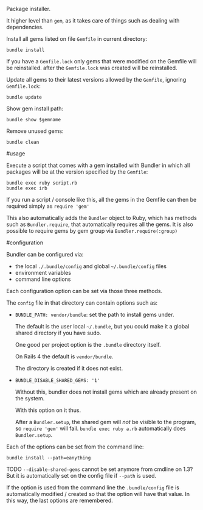 Package installer.

It higher level than `gem`, as it takes care of things such as dealing with dependencies.

Install all gems listed on file `Gemfile` in current directory:

    bundle install

If you have a `Gemfile.lock` only gems that were modified on the Gemfile will be reinstalled.
after the `Gemfile.lock` was created will be reinstalled.

Update all gems to their latest versions allowed by the `Gemfile`, ignoring `Gemfile.lock`:

    bundle update

Show gem install path:

    bundle show $gemname

Remove unused gems:

    bundle clean

#usage

Execute a script that comes with a gem installed with Bundler
in which all packages will be at the version specified by the `Gemfile`:

    bundle exec ruby script.rb
    bundle exec irb

If you run a script / console like this, all the gems in the Gemfile can then be required
simply as `require 'gem'`

This also automatically adds the `Bundler` object to Ruby,
which has methods such as `Bundler.require`, that automatically requires all the gems.
It is also possible to require gems by gem group via `Bundler.require(:group)`

#configuration

Bundler can be configured via:

- the local `./.bundle/config` and global `~/.bundle/config` files
- environment variables
- command line options

Each configuration option can be set via those three methods.

The `config` file in that directory can contain options such as:

- `BUNDLE_PATH: vendor/bundle`: set the path to install gems under.

    The default is the user local `~/.bundle`, but you could make it a global
    shared directory if you have sudo.

    One good per project option is the `.bundle` directory itself.

    On Rails 4 the default is `vendor/bundle`.

    The directory is created if it does not exist.

- `BUNDLE_DISABLE_SHARED_GEMS: '1'`

    Without this, bundler does not install gems which are already present on the system.

    With this option on it thus.

    After a `Bundler.setup`, the shared gem will *not* be visible to the
    program, so `require 'gem'` will fail.
    `bundle exec ruby a.rb` automatically does `Bundler.setup`.

Each of the options can be set from the command line:

    bundle install --path=eanything

TODO `--disable-shared-gems` cannot be set anymore from cmdline on 1.3?
But it is automatically set on the config file if `--path` is used.

If the option is used from the command line the `.bundle/config` file is automatically
modified / created so that the option will have that value.
In this way, the last options are remembered.
